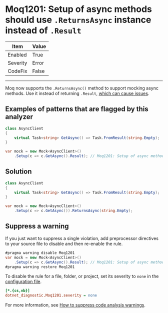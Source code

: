 # Moq1201: Setup of async methods should use `.ReturnsAsync` instance instead of `.Result`

| Item     | Value |
| -------- | ----- |
| Enabled  | True  |
| Severity | Error |
| CodeFix  | False |

---

Moq now supports the `.ReturnsAsync()` method to support mocking async methods. Use it instead of returning `.Result`,
[which can cause issues](https://github.com/davidfowl/AspNetCoreDiagnosticScenarios/blob/master/AsyncGuidance.md#avoid-using-taskresult-and-taskwait).

## Examples of patterns that are flagged by this analyzer

```csharp
class AsyncClient
{
    virtual Task<string> GetAsync() => Task.FromResult(string.Empty);
}

var mock = new Mock<AsyncClient>()
    .Setup(c => c.GetAsync().Result); // Moq1201: Setup of async methods should use .ReturnsAsync instance instead of .Result
```

## Solution

```csharp
class AsyncClient
{
    virtual Task<string> GetAsync() => Task.FromResult(string.Empty);
}

var mock = new Mock<AsyncClient>()
    .Setup(c => c.GetAsync()).ReturnsAsync(string.Empty);
```

## Suppress a warning

If you just want to suppress a single violation, add preprocessor directives to
your source file to disable and then re-enable the rule.

```csharp
#pragma warning disable Moq1201
var mock = new Mock<AsyncClient>()
    .Setup(c => c.GetAsync().Result); // Moq1201: Setup of async methods should use .ReturnsAsync instance instead of .Result
#pragma warning restore Moq1201
```

To disable the rule for a file, folder, or project, set its severity to `none`
in the
[configuration file](https://learn.microsoft.com/en-us/dotnet/fundamentals/code-analysis/configuration-files).

```ini
[*.{cs,vb}]
dotnet_diagnostic.Moq1201.severity = none
```

For more information, see
[How to suppress code analysis warnings](https://learn.microsoft.com/en-us/dotnet/fundamentals/code-analysis/suppress-warnings).
